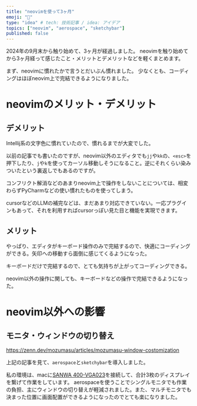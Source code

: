 ```yaml
---
title: "neovimを使って3ヶ月"
emoji: "🏃"
type: "idea" # tech: 技術記事 / idea: アイデア
topics: ["neovim", "aerospace", "sketchybar"]
published: false
---
```


2024年の9月末から触り始めて、3ヶ月が経過しました。
neovimを触り始めてから3ヶ月経って感じたこと・メリットとデメリットなどを軽くまとめます。

まず、neovimに慣れたかで言うとだいぶん慣れました。
少なくとも、コーディングはほぼneovim上で完結できるようになりました。


# neovimのメリット・デメリット

## デメリット

Intellij系の文字色に慣れていたので、慣れるまでが大変でした。

以前の記事でも書いたのですが、neovim以外のエディタでも`jj`や`kk`の、`<esc>`を押下したり、`j`や`k`を使ってカーソル移動しそうになること。逆にそれくらい染みついたという裏返しでもあるのですが。

コンフリクト解消などのあまりneovim上で操作をしないことについては、相変わらずPyCharmなどの使い慣れたものを使ってしまう。

cursorなどのLLMの補完などは、まだあまり対応できていない。一応プラグインもあって、それを利用すればcursorっぽい見た目と機能を実現できます。


## メリット

やっぱり、エディタがキーボード操作のみで完結するので、快適にコーディングができる。矢印への移動すら面倒に感じてくるようになった。

キーボードだけで完結するので、とても気持ちが上がってコーディングできる。

neovim以外の操作に関しても、キーボードなどの操作で完結できるようになった。

# neovim以外への影響


## モニタ・ウィンドウの切り替え

https://zenn.dev/mozumasu/articles/mozumasu-window-costomization

上記の記事を見て、`aerospace`と`sketchybar`を導入しました。

私の環境は、macに[SANWA 400-VGA023](https://direct.sanwa.co.jp/ItemPage/400-VGA023)を接続して、合計3枚のディスプレイを繋げて作業をしています。
aerospaceを使うことでシングルモニタでも作業の負担、主にウィンドウの切り替えが軽減されました。また、マルチモニタでも決まった位置に画面配置ができるようになったのでとても楽になりました。

